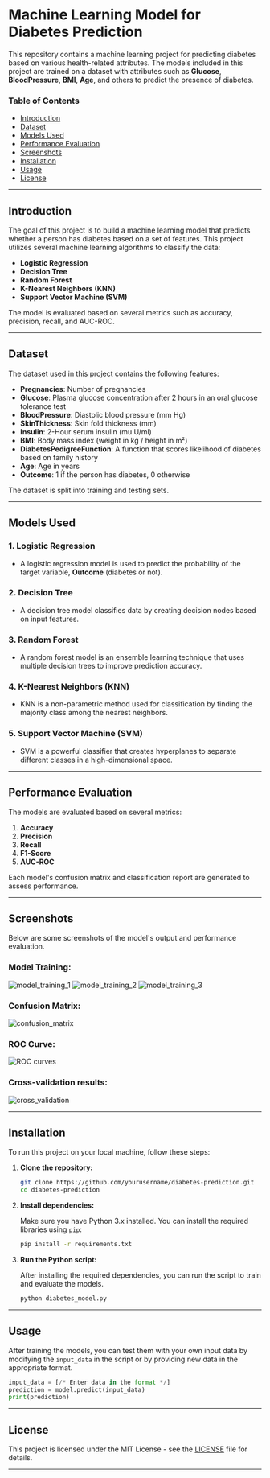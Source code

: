 # **Machine Learning Model for Diabetes Prediction**

This repository contains a machine learning project for predicting diabetes based on various health-related attributes. The models included in this project are trained on a dataset with attributes such as **Glucose**, **BloodPressure**, **BMI**, **Age**, and others to predict the presence of diabetes.

### **Table of Contents**
- [Introduction](#introduction)
- [Dataset](#dataset)
- [Models Used](#models-used)
- [Performance Evaluation](#performance-evaluation)
- [Screenshots](#screenshots)
- [Installation](#installation)
- [Usage](#usage)
- [License](#license)

---

## **Introduction**

The goal of this project is to build a machine learning model that predicts whether a person has diabetes based on a set of features. This project utilizes several machine learning algorithms to classify the data:

- **Logistic Regression**
- **Decision Tree**
- **Random Forest**
- **K-Nearest Neighbors (KNN)**
- **Support Vector Machine (SVM)**

The model is evaluated based on several metrics such as accuracy, precision, recall, and AUC-ROC.

---

## **Dataset**

The dataset used in this project contains the following features:

- **Pregnancies**: Number of pregnancies
- **Glucose**: Plasma glucose concentration after 2 hours in an oral glucose tolerance test
- **BloodPressure**: Diastolic blood pressure (mm Hg)
- **SkinThickness**: Skin fold thickness (mm)
- **Insulin**: 2-Hour serum insulin (mu U/ml)
- **BMI**: Body mass index (weight in kg / height in m²)
- **DiabetesPedigreeFunction**: A function that scores likelihood of diabetes based on family history
- **Age**: Age in years
- **Outcome**: 1 if the person has diabetes, 0 otherwise

The dataset is split into training and testing sets.

---

## **Models Used**

### **1. Logistic Regression**
- A logistic regression model is used to predict the probability of the target variable, **Outcome** (diabetes or not).
  
### **2. Decision Tree**
- A decision tree model classifies data by creating decision nodes based on input features.

### **3. Random Forest**
- A random forest model is an ensemble learning technique that uses multiple decision trees to improve prediction accuracy.

### **4. K-Nearest Neighbors (KNN)**
- KNN is a non-parametric method used for classification by finding the majority class among the nearest neighbors.

### **5. Support Vector Machine (SVM)**
- SVM is a powerful classifier that creates hyperplanes to separate different classes in a high-dimensional space.

---

## **Performance Evaluation**

The models are evaluated based on several metrics:

1. **Accuracy**
2. **Precision**
3. **Recall**
4. **F1-Score**
5. **AUC-ROC**

Each model's confusion matrix and classification report are generated to assess performance.

---

## **Screenshots**

Below are some screenshots of the model's output and performance evaluation.

### **Model Training:**
![model_training_1](https://github.com/user-attachments/assets/34869a31-37a9-4460-a233-ed5b6a910e2d)
![model_training_2](https://github.com/user-attachments/assets/f045d086-5bfd-461f-8b47-59a1725e097b)
![model_training_3](https://github.com/user-attachments/assets/d637e7b2-307b-4e2e-afa5-a824808af1c8)

### **Confusion Matrix:**
![confusion_matrix](https://github.com/user-attachments/assets/41096d81-5ee6-4394-8237-3989ad890d6d)

### **ROC Curve:**
![ROC curves](https://github.com/user-attachments/assets/5ff7e50c-f60a-406e-a032-33d445391752)


### **Cross-validation results:**
![cross_validation](https://github.com/user-attachments/assets/53f927eb-4800-4db8-8084-21338085bd3f)


---

## **Installation**

To run this project on your local machine, follow these steps:

1. **Clone the repository:**

   ```bash
   git clone https://github.com/yourusername/diabetes-prediction.git
   cd diabetes-prediction
   ```

2. **Install dependencies:**

   Make sure you have Python 3.x installed. You can install the required libraries using `pip`:

   ```bash
   pip install -r requirements.txt
   ```

3. **Run the Python script:**

   After installing the required dependencies, you can run the script to train and evaluate the models.

   ```bash
   python diabetes_model.py
   ```

---

## **Usage**

After training the models, you can test them with your own input data by modifying the `input_data` in the script or by providing new data in the appropriate format.

```python
input_data = [/* Enter data in the format */]
prediction = model.predict(input_data)
print(prediction)
```

---

## **License**

This project is licensed under the MIT License - see the [LICENSE](LICENSE) file for details.

---


